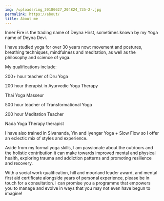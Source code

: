 ```yaml
---
img: /uploads/img_20180627_204824_735-2-.jpg
permalink: https://about/
title: About me
---
```

Inner Fire is the trading name of Deyna Hirst, sometimes known by my Yoga name of Deyna Devi. 

I have studied yoga for over 30 years now: movement and postures, breathing techniques, mindfulness and meditation, as well as the philosophy and science of yoga. 

My qualifications include:

200+ hour teacher of Dru Yoga 

200 hour therapist in Ayurvedic Yoga Therapy 

Thai Yoga Masseur

500 hour teacher of Transformational Yoga

200 hour Meditation Teacher 

Nada Yoga Therapy therapist

I have also trained in Sivananda, Yin and Iyengar Yoga + Slow Flow so I offer an eclectic mix of styles and experience. 

Aside from my formal yoga skills, I am passionate about the outdoors and the holistic contribution it can make towards improved mental and physical health, exploring trauma and addiction patterns and promoting resilience and recovery.

With a social work qualification, hill and moorland leader award, and mental first aid certificate alongside years of personal experience, please be in touch for a consultation. I can promise you a programme that empowers you to manage and evolve in ways that you may not even have begun to imagine!